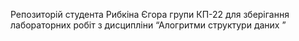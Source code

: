 Репозиторій студента Рибкіна Єгора групи КП-22 для зберігання лабораторних робіт з дисципліни “Алогритми структури даних ”
